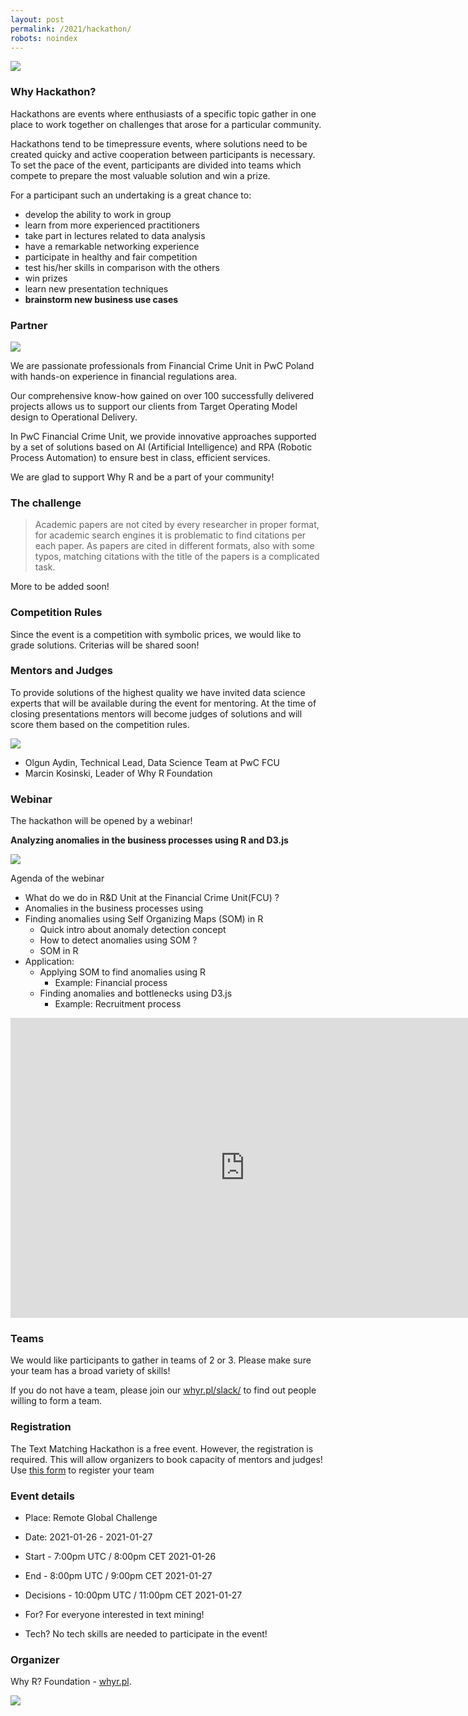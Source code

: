 ```yaml
---
layout: post
permalink: /2021/hackathon/
robots: noindex
---
```


<img src="/foundation/images/fulls/2021/hackathon_pwc/text_matching.jpg" class="fit image">


### Why Hackathon?

Hackathons are events where enthusiasts of a specific topic gather in one place to work together on challenges that arose for a particular community.<br>

Hackathons tend to be timepressure events, where solutions need to be created quicky and  active cooperation between participants is necessary. To set the pace of the event, participants are divided into teams which compete to prepare the most valuable solution and win a prize. <br>

For a participant such an undertaking is a great chance to: <br>

<ul>
<li>develop the ability to work in group</li>
<li>learn from more experienced practitioners</li>
<li>take part in lectures related to data analysis</li>
<li>have a remarkable networking experience</li>
<li>participate in healthy and fair competition</li>
<li>test his/her skills in comparison with the others</li>
<li>win prizes</li>
<li>learn new presentation techniques</li>
<li><b>brainstorm new business use cases</b></li>
</ul>

### Partner

<img src="/foundation/images/fulls/2021/hackathon_pwc/PwC_fl_c.png" class="fit image">

We are passionate professionals from Financial Crime Unit in PwC Poland with hands-on experience in financial regulations area.

Our comprehensive know-how gained on over 100 successfully delivered projects allows us to support our clients from Target Operating Model design to Operational Delivery. 

In PwC Financial Crime Unit, we provide innovative approaches supported by a set of solutions based on AI (Artificial Intelligence) and RPA (Robotic Process Automation) to ensure best in class, efficient services. 

We are glad to support Why R and be a part of your community! 

### The challenge

> Academic papers are not cited by every researcher in proper format, for academic search engines it is problematic to find citations per each paper. As papers are cited in different formats, also with some typos, matching citations with the title of the papers is a complicated task. 

More to be added soon!

### Competition Rules

Since the event is a competition with symbolic prices, we would like to grade solutions.
Criterias will be shared soon!

### Mentors and Judges

To provide solutions of the highest quality we have invited data science experts that will be available during the event for mentoring. At the time of closing presentations mentors will become judges of solutions and will score them based on the competition rules.

<img src="/foundation/images/fulls/2021/hackathon_pwc/marcin_and_olgun.jpg" class="fit image">

- Olgun Aydin, Technical Lead, Data Science Team at PwC FCU
- Marcin Kosinski, Leader of Why R Foundation

### Webinar

The hackathon will be opened by a webinar!

**Analyzing anomalies in the business processes using R and D3.js**

<img src="/foundation/images/fulls/2021/hackathon_pwc/text_matching_speakers.jpg" class="fit image">

Agenda of the webinar

- What do we do in R&D Unit at the Financial Crime Unit(FCU) ?
- Anomalies in the business processes using 
- Finding anomalies using Self Organizing Maps (SOM) in R
    * Quick intro about anomaly detection concept
    * How to detect anomalies using SOM ?
    * SOM in R
- Application: 
    * Applying SOM to find anomalies using R
       * Example: Financial process
    * Finding anomalies and bottlenecks using D3.js
       * Example: Recruitment process
       
<iframe width="750" height="480" src="https://www.youtube.com/embed/cBINdqdk6NE" frameborder="0" allow="accelerometer; autoplay; clipboard-write; encrypted-media; gyroscope; picture-in-picture" allowfullscreen></iframe>



### Teams

We would like participants to gather in teams of 2 or 3. Please make sure your team has a broad variety of skills!

If you do not have a team, please join our [whyr.pl/slack/](http://whyr.pl/slack/) to find out people willing to form a team. 

### Registration

The Text Matching Hackathon is a free event. However, the registration is required. This will allow organizers to book capacity of mentors and judges! Use [this form](https://forms.gle/r2Pox9pc4ApJdpyJA) to register your team

### Event details

- Place: Remote Global Challenge
- Date: 2021-01-26 - 2021-01-27
- Start     -  7:00pm UTC /  8:00pm CET 2021-01-26
- End       -  8:00pm UTC /  9:00pm CET 2021-01-27
- Decisions - 10:00pm UTC / 11:00pm CET 2021-01-27

- For? For everyone interested in text mining!
- Tech? No tech skills are needed to participate in the event!

### Organizer

Why R? Foundation - [whyr.pl](http://whyr.pl).

<img src="/foundation/images/profile.jpg">
